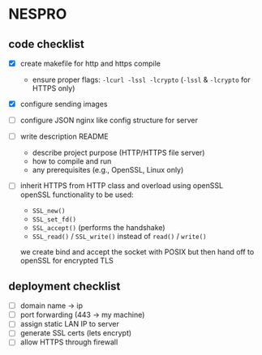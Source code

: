NESPRO
======

## code checklist
- [x] create makefile for http and https compile
  - ensure proper flags: `-lcurl -lssl -lcrypto` (`-lssl` & `-lcrypto` for HTTPS only)
- [x] configure sending images
- [ ] configure JSON nginx like config structure for server
- [ ] write description README
  - describe project purpose (HTTP/HTTPS file server)
  - how to compile and run
  - any prerequisites (e.g., OpenSSL, Linux only)
- [ ] inherit HTTPS from HTTP class and overload using openSSL  
  openSSL functionality to be used:
  - `SSL_new()`
  - `SSL_set_fd()`
  - `SSL_accept()` (performs the handshake)
  - `SSL_read()` / `SSL_write()` instead of `read()` / `write()`

  we create bind and accept the socket with POSIX but then hand off to openSSL for encrypted TLS

## deployment checklist
- [ ] domain name -> ip
- [ ] port forwarding (443 → my machine)
- [ ] assign static LAN IP to server
- [ ] generate SSL certs (lets encrypt)
- [ ] allow HTTPS through firewall
